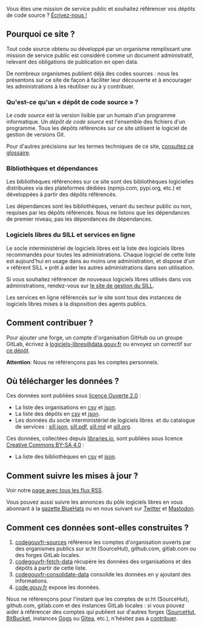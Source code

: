 <div class="fr-highlight">
  <p>Vous êtes une mission de service public et souhaitez référencer vos dépôts de code source ?  <a href="mailto:logiciels-libres@data.gouv.fr">Écrivez-nous !</a>
  </p>
</div>

## Pourquoi ce site ?

Tout code source obtenu ou développé par un organisme remplissant une mission de service public est considéré comme un document administratif, relevant des obligations de publication en open data.

De nombreux organismes publient déjà des codes sources : nous les présentons sur ce site de façon à faciliter leur découverte et à encourager les administrations à les réutiliser ou à y contribuer.

### Qu'est-ce qu'un « dépôt de code source » ?

Le *code source* est la version lisible par un humain d'un programme informatique.  Un *dépôt de code source* est l'ensemble des fichiers d'un programme.  Tous les dépôts référencés sur ce site utilisent le logiciel de gestion de versions Git.

Pour d'autres précisions sur les termes techniques de ce site, [consultez ce glossaire](https://man.sr.ht/~etalab/logiciels-libres/glossary.fr.md).

### Bibliothèques et dépendances

Les bibliothèques référencées sur ce site sont des bibliothèques logicielles distribuées via des plateformes dédiées (npmjs.com, pypi.org, etc.) et développées à partir des dépôts référencés.

Les dépendances sont les bibliothèques, venant du secteur public ou non, requises par les dépôts référencés.  Nous ne listons que les dépendances de premier niveau, pas les dépendances de dépendances.

### Logiciels libres du SILL et services en ligne

Le socle interministériel de logiciels libres est la liste des logiciels libres recommandés pour toutes les administrations.  Chaque logiciel de cette liste est aujourd'hui en usage dans au moins une administration, et dispose d'un « référent SILL » prêt à aider les autres administrations dans son utilisation.

Si vous souhaitez référencer de nouveaux logiciels libres utilisés dans vos administrations, rendez-vous sur [le site de gestion du SILL](https://sill.etalab.gouv.fr).

Les services en ligne référencés sur le site sont tous des instances de logiciels libres mises à la disposition des agents publics.


## Comment contribuer ?

Pour ajouter une forge, un compte d'organisation GitHub ou un groupe GitLab, écrivez à [logiciels-libres@data.gouv.fr](mailto:logiciels-libres@data.gouv.fr) ou envoyez un correctif sur [ce dépôt](https://git.sr.ht/~etalab/codegouvfr-sources/).

**Attention**: Nous ne référençons pas les comptes personnels.

## Où télécharger les données ?

Ces données sont publiées sous [licence Ouverte 2.0](https://spdx.org/licenses/etalab-2.0.html) :

* La liste des organisations en [csv](/data/organizations/csv/all.csv) et [json](/data/organizations/json/all.json).
* La liste des dépôts en [csv](/data/repositories/csv/all.csv) et [json](/data/repositories/json/all.json).
* Les données du socle interministériel de logiciels libres  et du catalogue de services : [sill.json](https://sill.etalab.gouv.fr/api/sill.json), [sill.pdf](/data/sill.pdf), [sill.md](/data/sill.md) et [sill.org](/data/sill.org).

Ces données, collectées depuis [libraries.io](https://libraries.io/terms), sont publiées sous licence [Creative Commons BY-SA 4.0](https://creativecommons.org/licenses/by-sa/4.0/) :

* La liste des bibliothèques en [csv](/data/libraries/csv/all.csv) et [json](/data/libraries/json/all.json).

## Comment suivre les mises à jour ?

Voir notre [page avec tous les flux RSS](/#/feeds).

Vous pouvez aussi suivre les annonces du pôle logiciels libres en vous abonnant à la [gazette BlueHats](https://communs.numerique.gouv.fr/gazette/) ou en nous suivant sur [Twitter](https://twitter.com/codegouvfr) et [Mastodon](https://mastodon.social/@codegouvfr).

## Comment ces données sont-elles construites ?

1. [codegouvfr-sources](https://git.sr.ht/~etalab/codegouvfr-sources) référence les comptes d'organisation ouverts par des organismes publics sur sr.ht (SourceHut), github.com, gitlab.com ou des forges GitLab locales.
2. [codegouvfr-fetch-data](https://git.sr.ht/~etalab/codegouvfr-fetch-data) récupère les données des organisations et des dépôts à partir de cette liste.
3. [codegouvfr-consolidate-data](https://git.sr.ht/~etalab/codegouvfr-consolidate-data) consolide les données en y ajoutant des informations.
4. [code.gouv.fr](https://git.sr.ht/~etalab/code.gouv.fr) expose les données.

Nous ne référençons pour l'instant que les comptes de sr.ht (SourceHut), github.com, gitlab.com et des instances GitLab locales : si vous pouvez aider à référencer des comptes qui publient sur d'autres forges ([SourceHut](https://sourcehut.org/), [BitBucket](https://bitbucket.org), instances [Gogs](https://gogs.io) ou [Gitea](https://gitea.io), etc.), n'hésitez pas à [contribuer](https://git.sr.ht/~etalab/codegouvfr-fetch-data).
